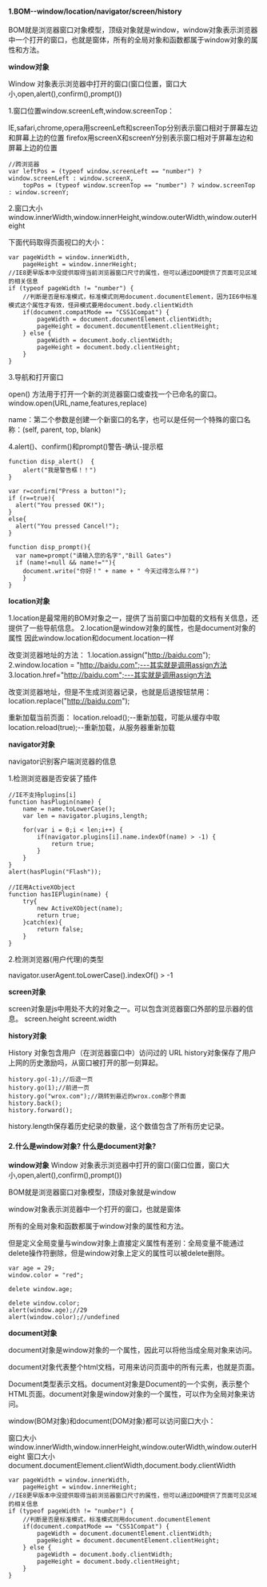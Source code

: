 #### 1.BOM--window/location/navigator/screen/history

BOM就是浏览器窗口对象模型，顶级对象就是window，window对象表示浏览器中一个打开的窗口，也就是窗体，所有的全局对象和函数都属于window对象的属性和方法。

**window对象**

Window 对象表示浏览器中打开的窗口(窗口位置，窗口大小,open,alert(),confirm(),prompt())

1.窗口位置window.screenLeft,window.screenTop：

IE,safari,chrome,opera用screenLeft和screenTop分别表示窗口相对于屏幕左边和屏幕上边的位置
firefox用screenX和screenY分别表示窗口相对于屏幕左边和屏幕上边的位置
```
//跨浏览器
var leftPos = (typeof window.screenLeft == "number") ? window.screenLeft : window.screenX,
    topPos = (typeof window.screenTop == "number") ? window.screenTop : window.screenY;
```

2.窗口大小window.innerWidth,window.innerHeight,window.outerWidth,window.outerHeight

下面代码取得页面视口的大小：
```
var pageWidth = window.innerWidth,
    pageHeight = window.innerHeight;
//IE8更早版本中没提供取得当前浏览器窗口尺寸的属性，但可以通过DOM提供了页面可见区域的相关信息
if (typeof pageWidth != "number") {
    //判断是否是标准模式，标准模式则用document.documentElement，因为IE6中标准模式这个属性才有效，怪异模式要用document.body.clientWidth
    if(document.compatMode == "CSS1Compat") {
        pageWidth = document.documentElement.clientWidth;
        pageHeight = document.documentElement.clientHeight;
    } else {
        pageWidth = document.body.clientWidth;
        pageHeight = document.body.clientHeight;
    }
}
```

3.导航和打开窗口

open() 方法用于打开一个新的浏览器窗口或查找一个已命名的窗口。
window.open(URL,name,features,replace)

name：第二个参数是创建一个新窗口的名字，也可以是任何一个特殊的窗口名称：(self, parent, top, blank)

4.alert()、confirm()和prompt()警告-确认-提示框

```
function disp_alert()  {
    alert("我是警告框！！")  
}  
```

```
var r=confirm("Press a button!");  
if (r==true){  
  alert("You pressed OK!");  
}  
else{  
  alert("You pressed Cancel!");  
}  
```

```
function disp_prompt(){  
  var name=prompt("请输入您的名字","Bill Gates")  
  if (name!=null && name!=""){  
    document.write("你好！" + name + " 今天过得怎么样？")  
    }  
}  
```

**location对象**

1.location是最常用的BOM对象之一，提供了当前窗口中加载的文档有关信息，还提供了一些导航信息。
2.location是window对象的属性，也是document对象的属性 因此window.location和document.location一样

改变浏览器地址的方法：
1.location.assign("http://baidu.com");
2.window.location = "http://baidu.com";---其实就是调用assign方法
3.location.href="http://baidu.com";---其实就是调用assign方法

改变浏览器地址，但是不生成浏览器记录，也就是后退按钮禁用：
location.replace("http://baidu.com");

重新加载当前页面：
location.reload();--重新加载，可能从缓存中取
location.reload(true);--重新加载，从服务器重新加载

**navigator对象**

navigator识别客户端浏览器的信息

1.检测浏览器是否安装了插件

```
//IE不支持plugins[i]
function hasPlugin(name) {
    name = name.toLowerCase();
    var len = navigator.plugins,length;

    for(var i = 0;i < len;i++) {
        if(navigator.plugins[i].name.indexOf(name) > -1) {
            return true;
        }
    }
}
alert(hasPlugin("Flash"));

//IE用ActiveXObject
function hasIEPlugin(name) {
    try{
        new ActiveXObject(name);
        return true;
    }catch(ex){
        return false;
    }
}

```

2.检测浏览器(用户代理)的类型

navigator.userAgent.toLowerCase().indexOf() > -1

**screen对象**

screen对象是js中用处不大的对象之一。可以包含浏览器窗口外部的显示器的信息。
screen.height screent.width

**history对象**

History 对象包含用户（在浏览器窗口中）访问过的 URL
history对象保存了用户上网的历史激励吗，从窗口被打开的那一刻算起。

```
history.go(-1);//后退一页
history.go(1);//前进一页
history.go("wrox.com");//跳转到最近的wrox.com那个界面
history.back();
history.forward();
```

history.length保存着历史纪录的数量，这个数值包含了所有历史记录。

#### 2.什么是window对象? 什么是document对象?

**window对象** Window 对象表示浏览器中打开的窗口(窗口位置，窗口大小,open,alert(),confirm(),prompt())

BOM就是浏览器窗口对象模型，顶级对象就是window

window对象表示浏览器中一个打开的窗口，也就是窗体

所有的全局对象和函数都属于window对象的属性和方法。

但是定义全局变量与window对象上直接定义属性有差别：全局变量不能通过delete操作符删除，但是window对象上定义的属性可以被delete删除。

```
var age = 29;
window.color = "red";

delete window.age;

delete window.color;
alert(window.age);//29
alert(window.color);//undefined
```

**document对象**

document对象是window对象的一个属性，因此可以将他当成全局对象来访问。

document对象代表整个html文档，可用来访问页面中的所有元素，也就是页面。

Document类型表示文档。document对象是Document的一个实例，表示整个HTML页面。document对象是window对象的一个属性，可以作为全局对象来访问。

window(BOM对象)和document(DOM对象)都可以访问窗口大小：

窗口大小window.innerWidth,window.innerHeight,window.outerWidth,window.outerHeight
窗口大小document.documentElement.clientWidth,document.body.clientWidth
```
var pageWidth = window.innerWidth,
    pageHeight = window.innerHeight;
//IE8更早版本中没提供取得当前浏览器窗口尺寸的属性，但可以通过DOM提供了页面可见区域的相关信息
if (typeof pageWidth != "number") {
    //判断是否是标准模式，标准模式则用document.documentElement
    if(document.compatMode == "CSS1Compat") {
        pageWidth = document.documentElement.clientWidth;
        pageHeight = document.documentElement.clientHeight;
    } else {
        pageWidth = document.body.clientWidth;
        pageHeight = document.body.clientHeight;
    }
}
```
